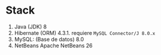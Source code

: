 # Stack

1. Java (JDK) 8
2. Hibernate (ORM) 4.3.1. requiere `MySQL Connector/J 8.0.x`
3. MySQL: (Base de datos) 8.0
4. NetBeans Apache NetBeans 26
